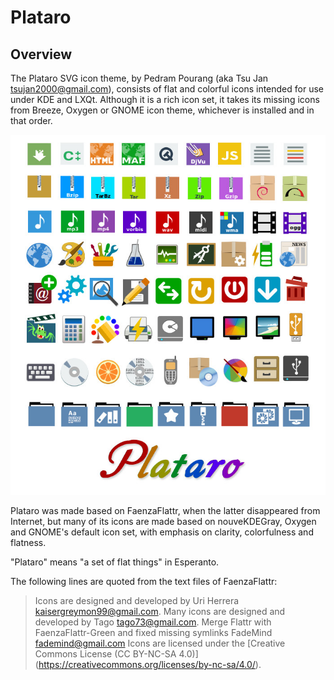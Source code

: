 # Plataro

## Overview

The Plataro SVG icon theme, by Pedram Pourang (aka Tsu Jan <tsujan2000@gmail.com>), consists of flat and colorful icons intended for use under KDE and LXQt. Although it is a rich icon set, it takes its missing icons from Breeze, Oxygen or GNOME icon theme, whichever is installed and in that order.

![Screenshot](screenshot.jpg?raw=true "Screenshot")

Plataro was made based on FaenzaFlattr, when the latter disappeared from Internet, but many of its icons are made based on nouveKDEGray, Oxygen and GNOME's default icon set, with emphasis on clarity, colorfulness and flatness.

"Plataro" means "a set of flat things" in Esperanto.


The following lines are quoted from the text files of FaenzaFlattr:

> Icons are designed and developed by Uri Herrera <kaisergreymon99@gmail.com>.
> Many icons are designed and developed by Tago <tago73@gmail.com>.
> Merge Flattr with FaenzaFlattr-Green and fixed missing symlinks FadeMind <fademind@gmail.com>
> Icons are licensed under the [Creative Commons License (CC BY-NC-SA 4.0)] (https://creativecommons.org/licenses/by-nc-sa/4.0/).
